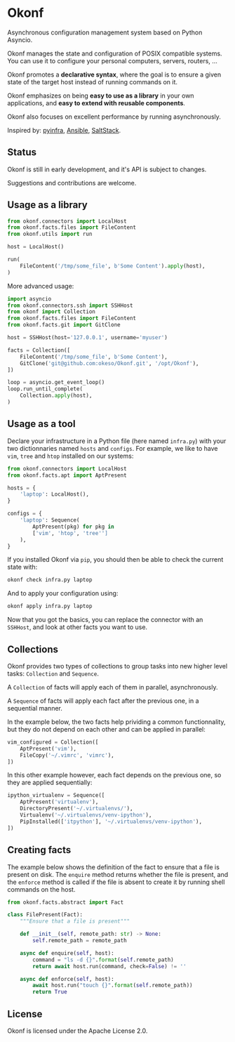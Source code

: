 # Okonf

Asynchronous configuration management system based on Python Asyncio.

Okonf manages the state and configuration of POSIX compatible systems.
You can use it to configure your personal computers, servers, routers, ...

Okonf promotes a **declarative syntax**, where the goal is to ensure a given
state of the target host instead of running commands on it.

Okonf emphasizes on being **easy to use as a library** in your own applications,
and **easy to extend with reusable components**.

Okonf also focuses on excellent performance by running asynchronously.

Inspired by: [pyinfra](), [Ansible](), [SaltStack]().

## Status

Okonf is still in early development, and it's API is subject to changes. 

Suggestions and contributions are welcome.

## Usage as a library

```python
from okonf.connectors import LocalHost
from okonf.facts.files import FileContent
from okonf.utils import run

host = LocalHost()

run(
    FileContent('/tmp/some_file', b'Some Content').apply(host),
)
```

More advanced usage:

```python
import asyncio
from okonf.connectors.ssh import SSHHost
from okonf import Collection
from okonf.facts.files import FileContent
from okonf.facts.git import GitClone

host = SSHHost(host='127.0.0.1', username='myuser')

facts = Collection([
    FileContent('/tmp/some_file', b'Some Content'),
    GitClone('git@github.com:okeso/Okonf.git', '/opt/Okonf'),
])

loop = asyncio.get_event_loop()
loop.run_until_complete(
    Collection.apply(host),
)
```

## Usage as a tool

Declare your infrastructure in a Python file (here named `infra.py`) with your two dictionnaries named `hosts` and `configs`.
For example, we like to have `vim`, `tree` and `htop` installed on our systems:

```python
from okonf.connectors import LocalHost
from okonf.facts.apt import AptPresent

hosts = {
    'laptop': LocalHost(),
}

configs = {
    'laptop': Sequence(
        AptPresent(pkg) for pkg in
        ['vim', 'htop', 'tree'']
    ),
}
```

If you installed Okonf via `pip`, you should then be able to check the current state with:
```bash
okonf check infra.py laptop
```

And to apply your configuration using:
```bash
okonf apply infra.py laptop
```

Now that you got the basics, you can replace the connector with an `SSHHost`, and look at other facts you want to use.

## Collections

Okonf provides two types of collections to group tasks into new higher level
tasks: `Collection` and `Sequence`.

A `Collection` of facts will apply each of them in parallel, asynchronously.

A `Sequence` of facts will apply each fact after the previous one,
in a sequential manner.

In the example below, the two facts help prividing a common functionnality,
but they do not depend on each other and can be applied in parallel:

```python
vim_configured = Collection([
    AptPresent('vim'),
    FileCopy('~/.vimrc', 'vimrc'),
])
```

In this other example however, each fact depends on the previous one,
so they are applied sequentially:

```python
ipython_virtualenv = Sequence([
    AptPresent('virtualenv'),
    DirectoryPresent('~/.virtualenvs/'),
    Virtualenv('~/.virtualenvs/venv-ipython'),
    PipInstalled(['itpython'], '~/.virtualenvs/venv-ipython'),
])
```

## Creating facts

The example below shows the definition of the fact to ensure that a file is
present on disk. The `enquire` method returns whether the file is present,
and the `enforce` method is called if the file is absent to create it by
running shell commands on the host.


```python
from okonf.facts.abstract import Fact

class FilePresent(Fact):
    """Ensure that a file is present"""

    def __init__(self, remote_path: str) -> None:
        self.remote_path = remote_path

    async def enquire(self, host):
        command = "ls -d {}".format(self.remote_path)
        return await host.run(command, check=False) != ''

    async def enforce(self, host):
        await host.run("touch {}".format(self.remote_path))
        return True
```

## License

Okonf is licensed under the Apache License 2.0.
